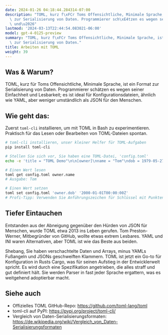 ```yaml
---
date: 2024-01-26 04:18:44.284314-07:00
description: "TOML, kurz f\xFCr Toms Offensichtliche, Minimale Sprache, ist ein Format\
  \ zur Serialisierung von Daten. Programmierer sch\xE4tzen es wegen seiner Einfachheit\
  \ und\u2026"
lastmod: '2024-03-13T22:44:54.083021-06:00'
model: gpt-4-0125-preview
summary: "TOML, kurz f\xFCr Toms Offensichtliche, Minimale Sprache, ist ein Format\
  \ zur Serialisierung von Daten."
title: Arbeiten mit TOML
weight: 39
---
```


## Was & Warum?
TOML, kurz für Toms Offensichtliche, Minimale Sprache, ist ein Format zur Serialisierung von Daten. Programmierer schätzen es wegen seiner Einfachheit und Lesbarkeit; es ist ideal für Konfigurationsdateien, ähnlich wie YAML, aber weniger umständlich als JSON für den Menschen.

## Wie geht das:
Zuerst `toml-cli` installieren, um mit TOML in Bash zu experimentieren. Praktisch für das Lesen oder Bearbeiten von TOML-Dateien spontan.

```Bash
# toml-cli installieren, unser kleiner Helfer für TOML-Aufgaben
pip install toml-cli

# Stellen Sie sich vor, Sie haben eine TOML-Datei, 'config.toml'
echo -e 'title = "TOML Demo"\n\n[owner]\nname = "Tom"\ndob = 1979-05-27T07:32:00Z' > config.toml

# Einen Wert lesen
toml get config.toml owner.name
# Ausgabe: Tom

# Einen Wert setzen
toml set config.toml 'owner.dob' '2000-01-01T00:00:00Z'
# Profi-Tipp: Verwenden Sie Anführungszeichen für Schlüssel mit Punkten oder ausgefallenen Zeichen!
```

## Tiefer Eintauchen
Entstanden aus der Abneigung gegenüber den Hürden von JSON für Menschen, wurde TOML etwa 2013 ins Leben gerufen. Tom Preston-Werner, Mitbegründer von GitHub, wollte etwas extrem Lesbares. YAML und INI waren Alternativen, aber TOML ist wie das Beste aus beiden.

Shebang, Sie haben verschachtelte Daten und Arrays, minus YAMLs Fußangeln und JSONs geschweiften Klammern. TOML ist jetzt ein Go-to für Konfiguration in Rusts Cargo, was für seinen Aufstieg in der Entwicklerwelt spricht. Es wird durch eine Spezifikation angetrieben, die alles straff und gut definiert hält. Sie werden Parser in fast jeder Sprache ergattern, was es weitgehend adoptierbar macht.

## Siehe auch
- Offizielles TOML GitHub-Repo: https://github.com/toml-lang/toml
- toml-cli auf PyPI: https://pypi.org/project/toml-cli/
- Vergleich von Daten-Serialisierungsformaten: https://de.wikipedia.org/wiki/Vergleich_von_Daten-Serialisierungsformaten
